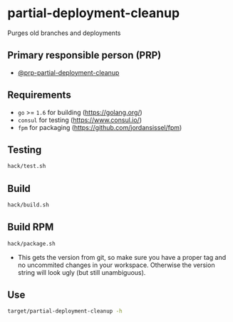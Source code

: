 # partial-deployment-cleanup

Purges old branches and deployments

## Primary responsible person (PRP)

* [@prp-partial-deployment-cleanup](https://github.com/orgs/rebuy-de/teams/prp-partial-deployment-cleanup)

## Requirements

* `go` >= `1.6` for building (https://golang.org/)
* `consul` for testing (https://www.consul.io/)
* `fpm` for packaging (https://github.com/jordansissel/fpm)

## Testing

```bash
hack/test.sh
```

## Build

```bash
hack/build.sh
```

## Build RPM

```bash
hack/package.sh
```

* This gets the version from git, so make sure you have a proper tag and no 
  uncommited changes in your workspace. Otherwise the version string will look
  ugly (but still unambiguous).

## Use

```bash
target/partial-deployment-cleanup -h
```

